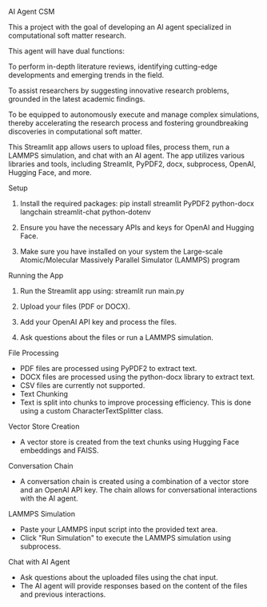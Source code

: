 AI Agent CSM

This a project with the goal of developing an AI agent specialized in computational soft matter research. 

This agent will have dual functions:

To perform in-depth literature reviews, identifying cutting-edge developments and emerging trends in the field.

To assist researchers by suggesting innovative research problems, grounded in the latest academic findings.

To be equipped to autonomously execute and manage complex simulations, thereby accelerating the research process and fostering groundbreaking discoveries in computational soft matter.

This Streamlit app allows users to upload files, process them, run a LAMMPS simulation, and chat with an AI agent. The app utilizes various libraries and tools, including Streamlit, PyPDF2, docx, subprocess, OpenAI, Hugging Face, and more.

Setup

1. Install the required packages:
pip install streamlit PyPDF2 python-docx langchain streamlit-chat python-dotenv

2. Ensure you have the necessary APIs and keys for OpenAI and Hugging Face.

3. Make sure you have installed on your system the Large-scale Atomic/Molecular Massively Parallel Simulator (LAMMPS) program
   
Running the App

1. Run the Streamlit app using:
streamlit run main.py

2. Upload your files (PDF or DOCX).

3. Add your OpenAI API key and process the files.

4. Ask questions about the files or run a LAMMPS simulation.

File Processing
- PDF files are processed using PyPDF2 to extract text.
- DOCX files are processed using the python-docx library to extract text.
- CSV files are currently not supported.
- Text Chunking
- Text is split into chunks to improve processing efficiency. This is done using a custom CharacterTextSplitter class.

Vector Store Creation
- A vector store is created from the text chunks using Hugging Face embeddings and FAISS.

Conversation Chain
- A conversation chain is created using a combination of a vector store and an OpenAI API key. The chain allows for conversational interactions with the AI agent.

LAMMPS Simulation
- Paste your LAMMPS input script into the provided text area.
- Click "Run Simulation" to execute the LAMMPS simulation using subprocess.
  
Chat with AI Agent
- Ask questions about the uploaded files using the chat input.
- The AI agent will provide responses based on the content of the files and previous interactions.

